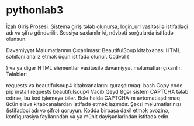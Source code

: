 # pythonlab3

İzah Giriş Prosesi: Sistemə giriş tələb olunursa, login_url vasitəsilə istifadəçi adı və şifrə göndərilir. Sessiya saxlanılır ki, növbəti sorğularda istifadə olunsun.

Davamiyyət Məlumatlarının Çıxarılması: BeautifulSoup kitabxanası HTML səhifəni analiz etmək üçün istifadə olunur. Cədvəl (

) və ya digər HTML elementlər vasitəsilə davamiyyət məlumatları çıxarılır.
Tələblər:

requests və beautifulsoup4 kitabxanalarını quraşdırmaq: bash Copy code pip install requests beautifulsoup4 Vacib Qeyd Əgər sistem CAPTCHA tələb edirsə, bu kod işləməyə bilər. Belə halda CAPTCHA-nı avtomatlaşdırmaq üçün əlavə kitabxanalardan istifadə etmək lazımdır. Şəxsi məlumatlarınızı (istifadəçi adı və şifrə) qoruyun. Kodda birbaşa daxil etmək əvəzinə, konfiqurasiya fayllarından və ya mühit dəyişənlərindən istifadə edin.
